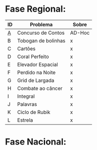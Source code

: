 # **Fase Regional:**

| ID  |  Problema  | Sobre |
| - | ------------------- | -------- |
| [A](https://github.com/3Strela/Competitive_Programing/blob/master/Maratona%20de%20Programação/AnyEx/Concurso.cpp) |  Concurso de Contos |  AD-Hoc |
| B |  Tobogan de bolinhas |  x |
| C |  Cartões |  x |
| D |  Coral Perfeito |  x |
| E |  Elevador Espacial |  x |
| F |  Perdido na Noite |  x |
| G |  Grid de Largada |  x |
| H |  Combate ao câncer |  x |
| I |  Integral |  x |
| J |  Palavras |  x |
| K |  Ciclo de Rubik |  x |
| L |  Estrela |  x |

# **Fase Nacional:**
